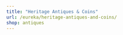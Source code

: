 ```yaml
---
title: "Heritage Antiques & Coins"
url: /eureka/heritage-antiques-and-coins/
shop: antiques
---
```

